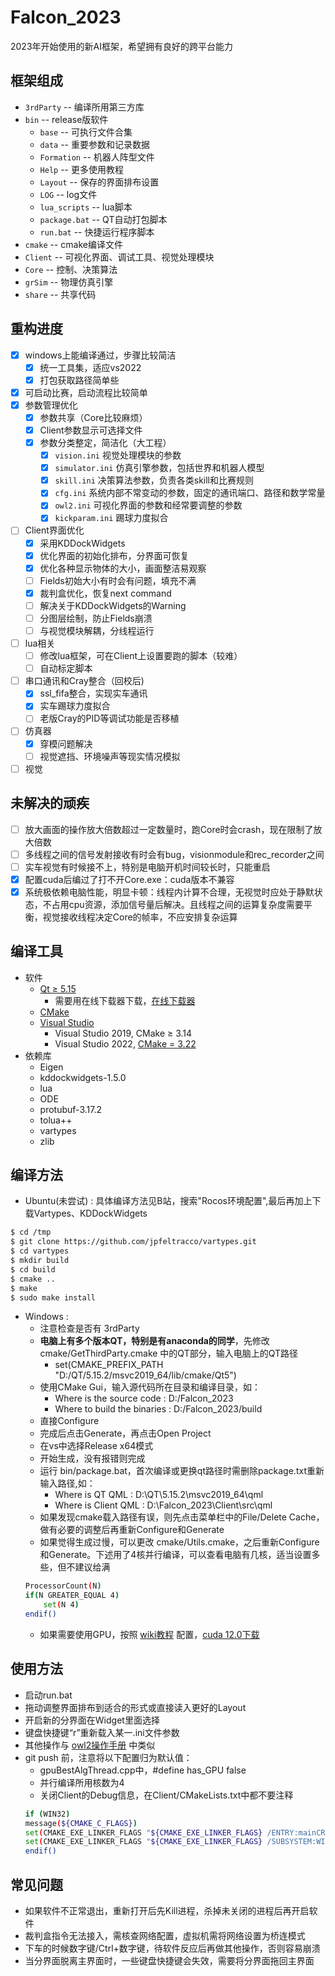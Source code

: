 # Falcon_2023

2023年开始使用的新AI框架，希望拥有良好的跨平台能力

## 框架组成

- `3rdParty` -- 编译所用第三方库
- `bin` -- release版软件
	- `base` -- 可执行文件合集
	- `data` -- 重要参数和记录数据
	- `Formation` -- 机器人阵型文件
	- `Help` -- 更多使用教程
	- `Layout` -- 保存的界面排布设置
	- `LOG` -- log文件
	- `lua_scripts` -- lua脚本
	- `package.bat` -- QT自动打包脚本
	- `run.bat` -- 快捷运行程序脚本
- `cmake` -- cmake编译文件
- `Client` -- 可视化界面、调试工具、视觉处理模块
- `Core` -- 控制、决策算法
- `grSim` -- 物理仿真引擎
- `share` -- 共享代码

## 重构进度

- [x] windows上能编译通过，步骤比较简洁
	- [x] 统一工具集，适应vs2022
	- [x] 打包获取路径简单些
- [x] 可启动比赛，启动流程比较简单
- [x] 参数管理优化
	- [x] 参数共享（Core比较麻烦）
	- [x] Client参数显示可选择文件
	- [x] 参数分类整定，简洁化（大工程）
		- [x] `vision.ini` 视觉处理模块的参数
		- [x] `simulator.ini` 仿真引擎参数，包括世界和机器人模型
		- [x] `skill.ini` 决策算法参数，负责各类skill和比赛规则
		- [x] `cfg.ini` 系统内部不常变动的参数，固定的通讯端口、路径和数学常量
		- [x] `owl2.ini` 可视化界面的参数和经常要调整的参数
		- [x] `kickparam.ini` 踢球力度拟合
- [ ] Client界面优化
	- [x] 采用KDDockWidgets
	- [x] 优化界面的初始化排布，分界面可恢复
	- [x] 优化各种显示物体的大小，画面整洁易观察
	- [ ] Fields初始大小有时会有问题，填充不满
	- [x] 裁判盒优化，恢复next command
	- [ ] 解决关于KDDockWidgets的Warning
	- [ ] 分图层绘制，防止Fields崩溃
	- [ ] 与视觉模块解耦，分线程运行
- [ ] lua相关
	- [ ] 修改lua框架，可在Client上设置要跑的脚本（较难）
	- [ ] 自动标定脚本
- [ ] 串口通讯和Cray整合（回校后)
	- [x] ssl_fifa整合，实现实车通讯
	- [x] 实车踢球力度拟合
	- [ ] 老版Cray的PID等调试功能是否移植
- [ ] 仿真器
	- [x] 穿模问题解决
	- [ ] 视觉遮挡、环境噪声等现实情况模拟
- [ ] 视觉

## 未解决的顽疾

- [ ] 放大画面的操作放大倍数超过一定数量时，跑Core时会crash，现在限制了放大倍数
- [ ] 多线程之间的信号发射接收有时会有bug，visionmodule和rec_recorder之间
- [ ] 实车视觉有时候接不上，特别是电脑开机时间较长时，只能重启
- [x] 配置cuda后编过了打不开Core.exe：cuda版本不兼容
- [x] 系统极依赖电脑性能，明显卡顿：线程内计算不合理，无视觉时应处于静默状态，不占用cpu资源，添加信号量后解决。且线程之间的运算复杂度需要平衡，视觉接收线程决定Core的帧率，不应安排复杂运算

## 编译工具

- 软件
	- [Qt ≥ 5.15](https://www.qt.io/)
		- 需要用在线下载器下载，[在线下载器](https://jbox.sjtu.edu.cn/l/q1w86N)
	- [CMake](https://cmake.org/download/)
	- [Visual Studio](https://visualstudio.microsoft.com/zh-hans/?rr=https://www.microsoft.com/zh-cn/)
		- Visual Studio 2019, CMake ≥ 3.14
		- Visual Studio 2022, [CMake = 3.22](https://github.com/Kitware/CMake/releases/download/v3.22.0/cmake-3.22.0-windows-x86_64.msi)
- 依赖库
	- Eigen
	- kddockwidgets-1.5.0
	- lua
	- ODE
	- protubuf-3.17.2
	- tolua++
	- vartypes
	- zlib
	
## 编译方法

- Ubuntu(未尝试) : 具体编译方法见B站，搜索"Rocos环境配置",最后再加上下载Vartypes、KDDockWidgets
```bash
$ cd /tmp
$ git clone https://github.com/jpfeltracco/vartypes.git
$ cd vartypes
$ mkdir build
$ cd build
$ cmake ..
$ make
$ sudo make install
```
- Windows : 
	- 注意检查是否有 3rdParty
	- **电脑上有多个版本QT，特别是有anaconda的同学**，先修改 cmake/GetThirdParty.cmake 中的QT部分，输入电脑上的QT路径
		- set(CMAKE_PREFIX_PATH "D:/QT/5.15.2/msvc2019_64/lib/cmake/Qt5") 
	- 使用CMake Gui，输入源代码所在目录和编译目录，如：
		- Where is the source code : D:/Falcon_2023
		- Where to build the binaries : D:/Falcon_2023/build
	- 直接Configure
	- 完成后点击Generate，再点击Open Project
	- 在vs中选择Release x64模式
	- 开始生成，没有报错则完成
	- 运行 bin/package.bat，首次编译或更换qt路径时需删除package.txt重新输入路径,如：
		- Where is QT QML : D:\QT\5.15.2\msvc2019_64\qml
   		- Where is Client QML : D:\Falcon_2023\Client\src\qml
	- 如果发现cmake载入路径有误，则先点击菜单栏中的File/Delete Cache，做有必要的调整后再重新Configure和Generate
	- 如果觉得生成过慢，可以更改 cmake/Utils.cmake，之后重新Configure和Generate。下述用了4核并行编译，可以查看电脑有几核，适当设置多些，但不建议给满
	```bash
	ProcessorCount(N)
    if(N GREATER_EQUAL 4)
    	set(N 4)
    endif()
    ```
	- 如果需要使用GPU，按照 [wiki教程](https://gitlab.com/src-ssl/src/-/wikis/Algorithm/加入cuda的falcon编译) 配置，[cuda 12.0下载](https://jbox.sjtu.edu.cn/l/I1f4um)
	

## 使用方法

- 启动run.bat
- 拖动调整界面排布到适合的形式或直接读入更好的Layout
- 开启新的分界面在Widget里面选择
- 键盘快捷键“r”重新载入某一.ini文件参数
- 其他操作与 [owl2操作手册](https://gitlab.com/src-ssl/src/-/wikis/Software/owl2操作手册) 中类似
- git push 前，注意将以下配置归为默认值：
	- gpuBestAlgThread.cpp中，#define has_GPU false
	- 并行编译所用核数为4
	- 关闭Client的Debug信息，在Client/CMakeLists.txt中都不要注释
	```bash
	if (WIN32)
    message(${CMAKE_C_FLAGS})
    set(CMAKE_EXE_LINKER_FLAGS "${CMAKE_EXE_LINKER_FLAGS} /ENTRY:mainCRTStartup")
    set(CMAKE_EXE_LINKER_FLAGS "${CMAKE_EXE_LINKER_FLAGS} /SUBSYSTEM:WINDOWS")
	endif()
	```

## 常见问题

- 如果软件不正常退出，重新打开后先Kill进程，杀掉未关闭的进程后再开启软件
- 裁判盒指令无法接入，需核查网络配置，虚拟机需将网络设置为桥连模式
- 下车的时候数字键/Ctrl+数字键，待软件反应后再做其他操作，否则容易崩溃
- 当分界面脱离主界面时，一些键盘快捷键会失效，需要将分界面拖回主界面
